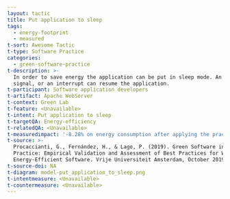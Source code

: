 ```yaml
---
layout: tactic
title: Put application to sleep
tags:
  - energy-footprint
  - measured
t-sort: Awesome Tactic
t-type: Software Practice
categories:
  - green-software-practice
t-description: >-
  In order to save energy the application can be put in sleep mode. An event, a
  signal, or an interrupt can resume the application.
t-participant: Software application developers
t-artifact: Apache WebServer
t-context: Green Lab
t-feature: <Unavailable>
t-intent: Put application to sleep
t-targetQA: Energy-efficiency
t-relatedQA: <Unavailable>
t-measuredimpact: '-8.28% on energy consumption after applying the practice.'
t-source: >-
  Procaccianti, G., Fernández, H., & Lago, P. (2019). Green Software in
  Practice: Empirical Validation and Assessment of Best Practices for Writing
  Energy-Efficient Software. Vrije Universiteit Amsterdam, October 2019.
t-source-doi: NA
t-diagram: model-put_application_to_sleep.png
t-intentmeasure: <Unavailable>
t-countermeasure: <Unavailable>
---
```


